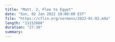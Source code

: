 ```yaml
---
title: "Matt. 2, Flee to Egypt"
date: "Sun, 02 Jan 2022 10:00:00 EST"
file: "https://cflcn.org/sermons/2022-01-02.m4a"
length: "13152088"
duration: "27:30"
summary: 
---
```

